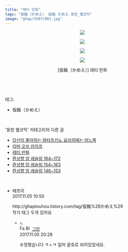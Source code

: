 ```yaml
---
title: "레티 만화"
tags: "仮銘（かめえ） 仮銘 かめえ 동방_웹코믹"
image: "ghap/3587/001.jpg"
---
```

<div class="article">
<p style="text-align: center; clear: none; float: none;"><img src="{{ site.nasurl }}/ghap/3587/001.jpg"/></p>
<p style="text-align: center; clear: none; float: none;"><img src="{{ site.nasurl }}/ghap/3587/002.jpg"/></p>
<p style="text-align: center; clear: none; float: none;"><img src="{{ site.nasurl }}/ghap/3587/003.jpg"/></p>
<p style="text-align: center; clear: none; float: none;"><img src="{{ site.nasurl }}/ghap/3587/004.jpg"/></p>
<p style="text-align: center; clear: none; float: none;">[仮銘（かめえ）] 레티 만화</p>
<p><br/></p>
</div><br/>
<div class="tagTrail">
<p>태그: </p>
<ul>
<li>仮銘（かめえ）</li>
</ul>
</div><br/>
<div class="another">
<p>'동방 웹코믹' 카테고리의 다른 글</p>
<ul>
<li><a href="/2017-07-21-ghap_3590">당신이 좋아하는 와타츠키노 요리히메는 어느쪽</a></li>
<li><a href="/2017-07-21-ghap_3588">리버 오브 라이프</a></li>
<li><a href="/2017-07-21-ghap_3587">레티 만화</a></li>
<li><a href="/2017-07-20-ghap_3582">환상향 암 레슬링 164~172</a></li>
<li><a href="/2017-07-20-ghap_3581">환상향 암 레슬링 154~163</a></li>
<li><a href="/2017-07-20-ghap_3580">환상향 암 레슬링 146~153</a></li>
</ul>
</div><br/>
<div class="cb_module cb_fluid">
<div class="cb_wrt cb_profile">
<div class="comment">
<ul>
<li class="cb_thumb_off" id="comment15123083">
<div class="cb_comment_area">
<div class="cb_info_area">
<div class="cb_section">
<span class="cb_nick_name">에프이</span>
</div>
<div class="cb_section">
<span class="cb_date">2017.11.05 10:50 </span>
</div>
</div>
<div class="cb_dsc_comment">
<p class="cb_dsc">
											http://ghaptouhou.tistory.com/tag/仮銘%28かめえ%29<br/>
작가 태그 두개 있어요
										</p>
</div>
<ul>
<li class="cb_thumb_off" id="comment15123393">
<span class="cb_bu_subnode">ㄴ</span>
<div class="cb_comment_area">
<div class="cb_info_area">
<div class="cb_section">
<span class="cb_nick_name"><img alt="Favicon of https://ghaptouhou.tistory.com" height="16" onerror="this.onerror=null;this.parentNode.removeChild(this)" src="https://ghaptouhou.tistory.com/favicon.ico" width="16"/> <img alt="BlogIcon" height="16" onerror="this.parentNode.removeChild(this)" src="https://ghaptouhou.tistory.com/index.gif" width="16"/> <a href="https://ghaptouhou.tistory.com" onclick="return openLinkInNewWindow(this)"> 그압</a><span class="tistoryProfileLayerTrigger" onclick='TistoryProfile.show(event, this, {"title":"\uc800\uae30 \uc774\uac70 \ub098\uc911\uc5d0 \uc218\uc815 \uac00\ub2a5\ud558\ub098\uc694","url":"https:\/\/ghap.tistory.com","nickname":"\uadf8\uc555","items":[]}); return false;'></span></span>
</div>
<div class="cb_section">
<span class="cb_date">2017.11.05 20:28 </span>
</div>
</div>
<div class="cb_dsc_comment">
<p class="cb_dsc">
																수정했습니다 ㅋㅅㅋ 일어 괄호로 되어있었네요.
															</p>
</div>
</div>
</li>
</ul>
</div></li>
</ul>
</div>
</div><!-- commentList close -->
</div><br/>
